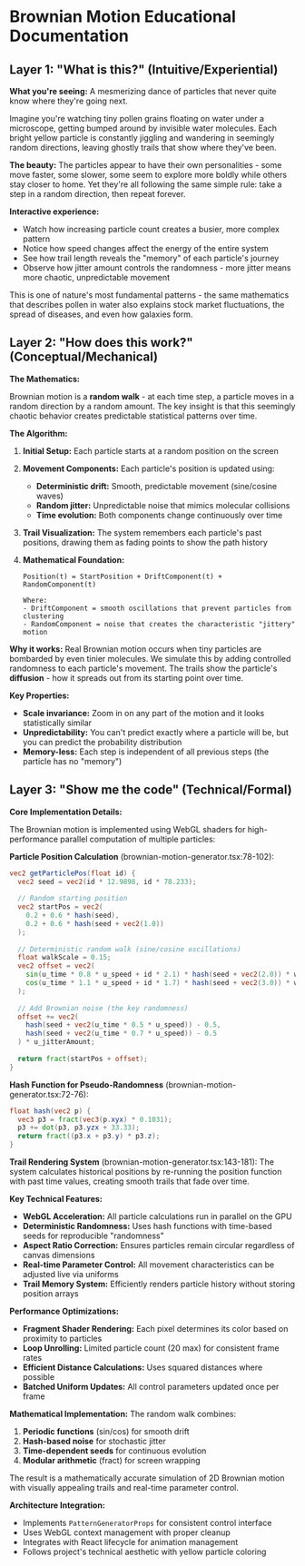 # Brownian Motion Educational Documentation

## Layer 1: "What is this?" (Intuitive/Experiential)

**What you're seeing:** A mesmerizing dance of particles that never quite know where they're going next.

Imagine you're watching tiny pollen grains floating on water under a microscope, getting bumped around by invisible water molecules. Each bright yellow particle is constantly jiggling and wandering in seemingly random directions, leaving ghostly trails that show where they've been.

**The beauty:** The particles appear to have their own personalities - some move faster, some slower, some seem to explore more boldly while others stay closer to home. Yet they're all following the same simple rule: take a step in a random direction, then repeat forever.

**Interactive experience:** 
- Watch how increasing particle count creates a busier, more complex pattern
- Notice how speed changes affect the energy of the entire system
- See how trail length reveals the "memory" of each particle's journey
- Observe how jitter amount controls the randomness - more jitter means more chaotic, unpredictable movement

This is one of nature's most fundamental patterns - the same mathematics that describes pollen in water also explains stock market fluctuations, the spread of diseases, and even how galaxies form.

## Layer 2: "How does this work?" (Conceptual/Mechanical)

**The Mathematics:**

Brownian motion is a **random walk** - at each time step, a particle moves in a random direction by a random amount. The key insight is that this seemingly chaotic behavior creates predictable statistical patterns over time.

**The Algorithm:**

1. **Initial Setup:** Each particle starts at a random position on the screen
2. **Movement Components:** Each particle's position is updated using:
   - **Deterministic drift:** Smooth, predictable movement (sine/cosine waves)
   - **Random jitter:** Unpredictable noise that mimics molecular collisions
   - **Time evolution:** Both components change continuously over time

3. **Trail Visualization:** The system remembers each particle's past positions, drawing them as fading points to show the path history

4. **Mathematical Foundation:**
   ```
   Position(t) = StartPosition + DriftComponent(t) + RandomComponent(t)
   
   Where:
   - DriftComponent = smooth oscillations that prevent particles from clustering
   - RandomComponent = noise that creates the characteristic "jittery" motion
   ```

**Why it works:** Real Brownian motion occurs when tiny particles are bombarded by even tinier molecules. We simulate this by adding controlled randomness to each particle's movement. The trails show the particle's **diffusion** - how it spreads out from its starting point over time.

**Key Properties:**
- **Scale invariance:** Zoom in on any part of the motion and it looks statistically similar
- **Unpredictability:** You can't predict exactly where a particle will be, but you can predict the probability distribution
- **Memory-less:** Each step is independent of all previous steps (the particle has no "memory")

## Layer 3: "Show me the code" (Technical/Formal)

**Core Implementation Details:**

The Brownian motion is implemented using WebGL shaders for high-performance parallel computation of multiple particles:

**Particle Position Calculation** (brownian-motion-generator.tsx:78-102):
```glsl
vec2 getParticlePos(float id) {
  vec2 seed = vec2(id * 12.9898, id * 78.233);
  
  // Random starting position
  vec2 startPos = vec2(
    0.2 + 0.6 * hash(seed),
    0.2 + 0.6 * hash(seed + vec2(1.0))
  );
  
  // Deterministic random walk (sine/cosine oscillations)
  float walkScale = 0.15;
  vec2 offset = vec2(
    sin(u_time * 0.8 * u_speed + id * 2.1) * hash(seed + vec2(2.0)) * walkScale,
    cos(u_time * 1.1 * u_speed + id * 1.7) * hash(seed + vec2(3.0)) * walkScale
  );
  
  // Add Brownian noise (the key randomness)
  offset += vec2(
    hash(seed + vec2(u_time * 0.5 * u_speed)) - 0.5,
    hash(seed + vec2(u_time * 0.7 * u_speed)) - 0.5
  ) * u_jitterAmount;
  
  return fract(startPos + offset);
}
```

**Hash Function for Pseudo-Randomness** (brownian-motion-generator.tsx:72-76):
```glsl
float hash(vec2 p) {
  vec3 p3 = fract(vec3(p.xyx) * 0.1031);
  p3 += dot(p3, p3.yzx + 33.33);
  return fract((p3.x + p3.y) * p3.z);
}
```

**Trail Rendering System** (brownian-motion-generator.tsx:143-181):
The system calculates historical positions by re-running the position function with past time values, creating smooth trails that fade over time.

**Key Technical Features:**

- **WebGL Acceleration:** All particle calculations run in parallel on the GPU
- **Deterministic Randomness:** Uses hash functions with time-based seeds for reproducible "randomness"
- **Aspect Ratio Correction:** Ensures particles remain circular regardless of canvas dimensions
- **Real-time Parameter Control:** All movement characteristics can be adjusted live via uniforms
- **Trail Memory System:** Efficiently renders particle history without storing position arrays

**Performance Optimizations:**
- **Fragment Shader Rendering:** Each pixel determines its color based on proximity to particles
- **Loop Unrolling:** Limited particle count (20 max) for consistent frame rates
- **Efficient Distance Calculations:** Uses squared distances where possible
- **Batched Uniform Updates:** All control parameters updated once per frame

**Mathematical Implementation:**
The random walk combines:
1. **Periodic functions** (sin/cos) for smooth drift
2. **Hash-based noise** for stochastic jitter
3. **Time-dependent seeds** for continuous evolution
4. **Modular arithmetic** (fract) for screen wrapping

The result is a mathematically accurate simulation of 2D Brownian motion with visually appealing trails and real-time parameter control.

**Architecture Integration:**
- Implements `PatternGeneratorProps` for consistent control interface
- Uses WebGL context management with proper cleanup
- Integrates with React lifecycle for animation management
- Follows project's technical aesthetic with yellow particle coloring